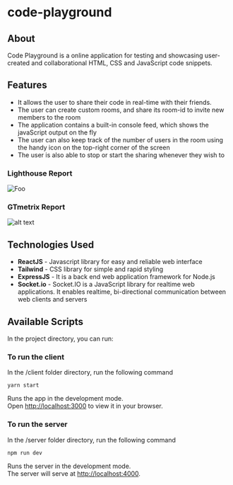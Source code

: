 # code-playground

## About
Code Playground is a online application for testing and showcasing user-created and collaborational HTML, CSS and JavaScript code snippets.

## Features
- It allows the user to share their code in real-time with their friends.
- The user can create custom rooms, and share its room-id to invite new members to the room
- The application contains a built-in console feed, which shows the javaScript output on the fly
- The user can also keep track of the number of users in the room using the handy icon on the top-right corner of the screen
- The user is also able to stop or start the sharing whenever they wish to

### Lighthouse Report
![Foo](https://i.ibb.co/6B4ykJv/lighthouse.jpg)
### GTmetrix Report
![alt text](https://i.ibb.co/N6gh2g6/GTmetrix-report.jpg)

## Technologies Used 
- **ReactJS** - Javascript library for easy and reliable web interface
- **Tailwind** - CSS library for simple and rapid styling
- **ExpressJS** - It is a back end web application framework for Node.js
- **Socket.io** - Socket.IO is a JavaScript library for realtime web applications. It enables realtime, bi-directional communication between web clients and servers


## Available Scripts

In the project directory, you can run:

### To run the client
In the /client folder directory, run the following command

`yarn start`

Runs the app in the development mode.\
Open [http://localhost:3000](http://localhost:3000) to view it in your browser.

### To run the server
In the /server folder directory, run the following command

`npm run dev`

Runs the server in the development mode.\
The server will serve at [http://localhost:4000](http://localhost:4000).
